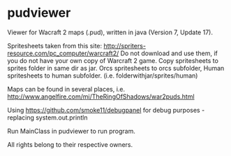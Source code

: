 pudviewer
=================

Viewer for Wacraft 2 maps (.pud), written in java (Version 7, Update 17).

Spritesheets taken from this site:
http://spriters-resource.com/pc_computer/warcraft2/
Do not download and use them, if you do not have your own copy of Warcraft 2 game.
Copy spritesheets to sprites folder in same dir as jar.
Orcs spritesheets to orcs subfolder, Human spritesheets to human subfolder. (i.e. folderwithjar/sprites/human)

Maps can be found in several places, i.e. http://www.angelfire.com/mi/TheRingOfShadows/war2puds.html

Using https://github.com/smoke11/debugpanel for debug purposes - replacing system.out.println

Run MainClass in pudviewer to run program.

All rights belong to their respective owners.